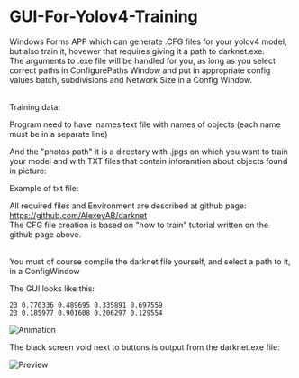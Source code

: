 # GUI-For-Yolov4-Training
Windows Forms APP which can generate .CFG files for your yolov4 model, but also train it, hovewer that requires giving it a path to darknet.exe. <br>
The arguments to .exe file will be handled for you, as long as you select correct paths in ConfigurePaths Window and put in appropriate config values batch, subdivisions and Network Size in a Config Window.<br><br>

Training data:

Program need to have .names text file with names of objects (each name must be in a separate line)

And the "photos path" it is a directory with .jpgs on which you want to train your model and with TXT files that contain inforamtion about objects found in picture:

Example of txt file:



All required files and Environment are described at github page: https://github.com/AlexeyAB/darknet <br>
The CFG file creation is based on "how to train" tutorial written on the github page above.<br><br>

You must of course compile the darknet file yourself, and select a path to it, in a ConfigWindow <br>

The GUI looks like this:<br>
```
23 0.770336 0.489695 0.335891 0.697559
23 0.185977 0.901608 0.206297 0.129554
```
![Animation](https://user-images.githubusercontent.com/56163226/130075110-6718fc61-076b-4408-b1a4-5f0c6ad7acc4.gif)


The black screen void next to buttons is output from the darknet.exe file:<br>

![Preview](https://user-images.githubusercontent.com/56163226/130075806-ffa9f468-74ac-4431-83b8-8eaf53f036b8.gif)

